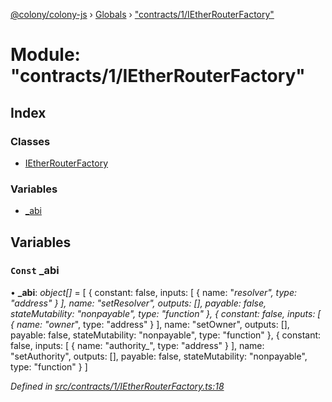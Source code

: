 [@colony/colony-js](../README.md) › [Globals](../globals.md) › ["contracts/1/IEtherRouterFactory"](_contracts_1_ietherrouterfactory_.md)

# Module: "contracts/1/IEtherRouterFactory"

## Index

### Classes

* [IEtherRouterFactory](../classes/_contracts_1_ietherrouterfactory_.ietherrouterfactory.md)

### Variables

* [_abi](_contracts_1_ietherrouterfactory_.md#const-_abi)

## Variables

### `Const` _abi

• **_abi**: *object[]* = [
  {
    constant: false,
    inputs: [
      {
        name: "_resolver",
        type: "address"
      }
    ],
    name: "setResolver",
    outputs: [],
    payable: false,
    stateMutability: "nonpayable",
    type: "function"
  },
  {
    constant: false,
    inputs: [
      {
        name: "owner_",
        type: "address"
      }
    ],
    name: "setOwner",
    outputs: [],
    payable: false,
    stateMutability: "nonpayable",
    type: "function"
  },
  {
    constant: false,
    inputs: [
      {
        name: "authority_",
        type: "address"
      }
    ],
    name: "setAuthority",
    outputs: [],
    payable: false,
    stateMutability: "nonpayable",
    type: "function"
  }
]

*Defined in [src/contracts/1/IEtherRouterFactory.ts:18](https://github.com/JoinColony/colonyJS/blob/60b53ae/src/contracts/1/IEtherRouterFactory.ts#L18)*
